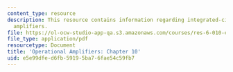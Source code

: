 ```yaml
---
content_type: resource
description: This resource contains information regarding integrated-circuit operational
  amplifiers.
file: https://ol-ocw-studio-app-qa.s3.amazonaws.com/courses/res-6-010-electronic-feedback-systems-spring-2013/e5e99dfed6fb59195ba76fae54c59fb7_MITRES_6-010S13_chap10.pdf
file_type: application/pdf
resourcetype: Document
title: 'Operational Amplifiers: Chapter 10'
uid: e5e99dfe-d6fb-5919-5ba7-6fae54c59fb7
---
```

